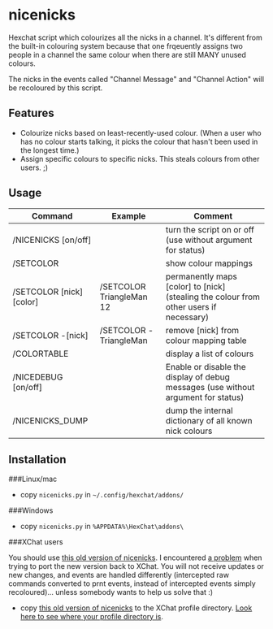 nicenicks
============

Hexchat script which colourizes all the nicks in a channel. It's different from the built-in colouring system because that one frqeuently assigns two people in a channel the same colour when there are still MANY unused colours.

The nicks in the events called "Channel Message" and "Channel Action" will be recoloured by this script.

## Features
- Colourize nicks based on least-recently-used colour. (When a user who has no colour starts talking, it picks the colour that hasn't been used in the longest time.)
- Assign specific colours to specific nicks. This steals colours from other users. ;)

## Usage

Command | Example | Comment
------- | ------- | ----------
/NICENICKS [on/off] |    | turn the script on or off (use without argument for status)
/SETCOLOR |         | show colour mappings
/SETCOLOR [nick] [color] | /SETCOLOR TriangleMan 12 | permanently maps [color] to [nick] \(stealing the colour from other users if necessary)
/SETCOLOR -[nick] | /SETCOLOR -TriangleMan | remove [nick] from colour mapping table
/COLORTABLE |    | display a list of colours
/NICEDEBUG [on/off] |    | Enable or disable the display of debug messages (use without argument for status)
/NICENICKS_DUMP |    | dump the internal dictionary of all known nick colours

## Installation

###Linux/mac
- copy ``nicenicks.py`` in ``~/.config/hexchat/addons/``

###Windows
- copy ``nicenicks.py`` in ``%APPDATA%\HexChat\addons\``

###XChat users

You should use [this old version of nicenicks](https://github.com/hexchat/hexchat-addons/blob/ce72d9d3f8a556493ed43e5c8d3a562afaa8317b/python/nicenicks/nicenicks.py). I encountered [a problem](https://github.com/hexchat/hexchat-addons/blob/7e9e0dcc2f73f58172a260a7050496b08d902c9a/python/nicenicks/nicenicks.py#L29) when trying to port the new version back to XChat. You will not receive updates or new changes, and events are handled differently (intercepted raw commands converted to prnt events, instead of intercepted events simply recoloured)... unless somebody wants to help us solve that :)
- copy [this old version of nicenicks](https://github.com/hexchat/hexchat-addons/blob/ce72d9d3f8a556493ed43e5c8d3a562afaa8317b/python/nicenicks/nicenicks.py) to the XChat profile directory. [Look here to see where your profile directory is](http://xchatdata.net/Using/ProfileDirectory).

